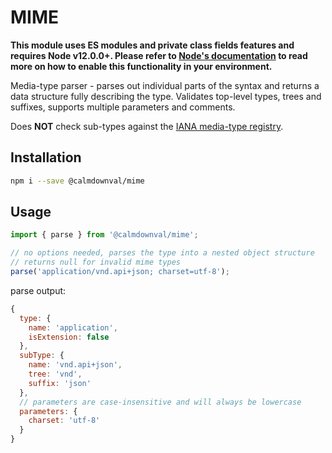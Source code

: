 # MIME
**This module uses ES modules and private class fields features and requires Node v12.0.0+.
Please refer to [Node's documentation](https://nodejs.org/api/esm.html#esm_enabling) to read
more on how to enable this functionality in your environment.**

Media-type parser - parses out individual parts of the syntax and returns a data structure
fully describing the type. Validates top-level types, trees and suffixes, supports
multiple parameters and comments.

Does **NOT** check sub-types against the
[IANA media-type registry](https://www.iana.org/assignments/media-types/media-types.xhtml).

## Installation
```sh
npm i --save @calmdownval/mime
```

## Usage
```js
import { parse } from '@calmdownval/mime';

// no options needed, parses the type into a nested object structure
// returns null for invalid mime types
parse('application/vnd.api+json; charset=utf-8');
```
parse output:
```js
{
  type: {
    name: 'application',
    isExtension: false
  },
  subType: {
    name: 'vnd.api+json',
    tree: 'vnd',
    suffix: 'json'
  },
  // parameters are case-insensitive and will always be lowercase
  parameters: {
    charset: 'utf-8'
  }
}
```
